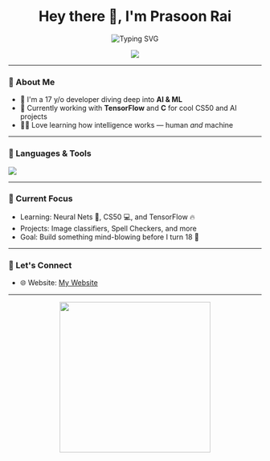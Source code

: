 <h1 align="center">Hey there 👋, I'm Prasoon Rai</h1>
<p align="center">
  <img src="https://readme-typing-svg.herokuapp.com?font=Fira+Code&pause=1000&color=00F7FF&center=true&vCenter=true&width=435&lines=Teen+AI+%2F+ML+Developer;;Coding+since+age+10+%F0%9F%93%B1;Building+and+Breaking+Stuff+Everyday" alt="Typing SVG" />
</p>

<p align="center">
  <a href="https://prasoon.tech" target="_blank"><img src="https://img.shields.io/badge/Visit%20My%20Website-000000?style=for-the-badge&logo=vercel&logoColor=white" /></a>
</p>

---

### 🚀 About Me
- 🧠 I'm a 17 y/o developer diving deep into **AI & ML**
- 🔬 Currently working with **TensorFlow** and **C** for cool CS50 and AI projects
- 🧑‍💻 Love learning how intelligence works — human *and* machine

---

### 🧰 Languages & Tools
<p align="left">
  <img src="https://skillicons.dev/icons?i=python,cpp,pytorch,tensorflow,bash,vscode" />
</p>

---

### 🧠 Current Focus
- Learning: Neural Nets 🧠, CS50 💻, and TensorFlow 🔥
- Projects: Image classifiers, Spell Checkers, and more
- Goal: Build something mind-blowing before I turn 18 😤

---

### 🔗 Let's Connect
- 🌐 Website: [My Website](https://prasoon.tech)

---

<p align="center">
  <img src="https://media.giphy.com/media/coxQHKASG60HrHtvkt/giphy.gif" width="300"/>
</p>

